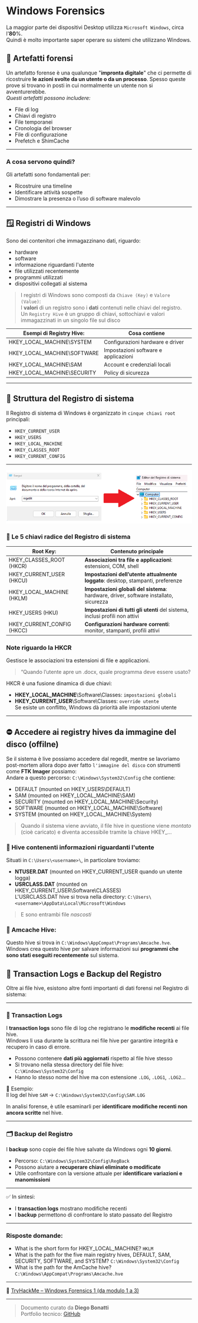 # Windows Forensics

La maggior parte dei dispositivi Desktop utilizza ```Microsoft Windows```, circa l'**80**%.     
Quindi è molto importante saper operare su sistemi che utilizzano Windows.


## 🔎 Artefatti forensi

Un artefatto forense è una qualunque "**impronta digitale**" che ci permette di ricostruire **le azioni svolte da un utente o da un processo**.
Spesso queste prove si trovano in posti in cui normalmente un utente non si avventurerebbe.  
*Questi artefatti possono includere:*
- File di log
- Chiavi di registro
- File temporanei
- Cronologia del browser
- File di configurazione
- Prefetch e ShimCache
---
### A cosa servono quindi?

Gli artefatti sono fondamentali per:
- Ricostruire una timeline
- Identificare attività sospette
- Dimostrare la presenza o l’uso di software malevolo
---

## 🪟 Registri di Windows

Sono dei contenitori che immagazzinano dati, riguardo:
- hardware
- software
- informazione riguardanti l'utente
- file utilizzati recentemente
- programmi utilizzati
- dispositivi collegati al sistema

>I registri di Windows sono composti da ```Chiave (Key)``` e ```Valore (Value)```:    
I **valori** di un registro sono i **dati** contenuti nelle chiavi del registro.             
Un ```Registry Hive``` è un gruppo di chiavi, sottochiavi e valori immagazzinati in un singolo file sul disco


| Esempi di Registry Hive:   | Cosa contiene                       |
|--------------------------- |-------------------------------------|
| HKEY_LOCAL_MACHINE\SYSTEM  | Configurazioni hardware e driver   |
| HKEY_LOCAL_MACHINE\SOFTWARE| Impostazioni software e applicazioni|
| HKEY_LOCAL_MACHINE\SAM     | Account e credenziali locali        |
| HKEY_LOCAL_MACHINE\SECURITY| Policy di sicurezza                 |


---

## 🧩 Struttura del Registro di sistema
Il Registro di sistema di Windows è organizzato in `cinque chiavi root` principali:

- `HKEY_CURRENT_USER`
- `HKEY_USERS`
- `HKEY_LOCAL_MACHINE`
- `HKEY_CLASSES_ROOT`
- `HKEY_CURRENT_CONFIG`
---
![alt](Screenshots/regedit.png)

### 🧩 Le 5 chiavi radice del Registro di sistema

| Root Key:   | Contenuto principale                       |
|--------------------------- |-------------------------------------|
| HKEY_CLASSES_ROOT (HKCR)| **Associazioni tra file e applicazioni**: estensioni, COM, shell|
| HKEY_CURRENT_USER (HKCU)| **Impostazioni dell’utente attualmente loggato**: desktop, stampanti, preferenze|
| HKEY_LOCAL_MACHINE (HKLM)  | **Impostazioni globali del sistema**: hardware, driver, software installato, sicurezza   |
| HKEY_USERS (HKU)     | **Impostazioni di tutti gli utenti** del sistema, inclusi profili non attivi|
| HKEY_CURRENT_CONFIG (HKCC)  | **Configurazioni hardware correnti**: monitor, stampanti, profili attivi   |

### Note riguardo la HKCR
Gestisce le associazioni tra estensioni di file e applicazioni.
>“Quando l’utente apre un .docx, quale programma deve essere usato?

HKCR è una fusione dinamica di due chiavi: 

- **HKEY_LOCAL_MACHINE**\Software\Classes: `impostazioni globali`
- **HKEY_CURRENT_USER**\Software\Classes: `override utente`     
Se esiste un conflitto, Windows dà priorità alle impostazioni utente
---

## ⛔ Accedere ai registry hives da immagine del disco (offilne)
Se il sistema è live possiamo accedere dal regedit, mentre se lavoriamo post-mortem allora dopo aver fatto `l'immagine del disco` con strumenti come **FTK Imager** possiamo:  
Andare a questo percorso: `C:\Windows\System32\Config` che contiene:
- DEFAULT (mounted on HKEY_USERS\DEFAULT)
- SAM (mounted on HKEY_LOCAL_MACHINE\SAM)
- SECURITY (mounted on HKEY_LOCAL_MACHINE\Security)
- SOFTWARE (mounted on HKEY_LOCAL_MACHINE\Software)
- SYSTEM (mounted on HKEY_LOCAL_MACHINE\System)   
>Quando il sistema viene avviato, il file hive in questione viene *montato* (cioè caricato) e diventa accessibile tramite la chiave HKEY_...

### 👤 Hive contenenti informazioni riguardanti l'utente
Situati in `C:\Users\<username>\`, in particolare troviamo:
- **NTUSER.DAT** (mounted on HKEY_CURRENT_USER quando un utente logga)
- **USRCLASS.DAT** (mounted on HKEY_CURRENT_USER\Software\CLASSES)   
L'USRCLASS.DAT hive si trova nella directory: `C:\Users\<username>\AppData\Local\Microsoft\Windows`   
>E sono entrambi file *nascosti*

### 📒 Amcache Hive:
Questo hive si trova in `C:\Windows\AppCompat\Programs\Amcache.hve`.  
Windows crea questo hive per salvare informazioni sui **programmi che sono stati eseguiti recentemente** sul sistema.

## 🧾 Transaction Logs e Backup del Registro

Oltre ai file hive, esistono altre fonti importanti di dati forensi nel Registro di sistema:

---

### 📘 Transaction Logs

I **transaction logs** sono file di log che registrano le **modifiche recenti** ai file hive.  
Windows li usa durante la scrittura nei file hive per garantire integrità e recupero in caso di errore.

- Possono contenere **dati più aggiornati** rispetto al file hive stesso
- Si trovano nella stessa directory del file hive: `C:\Windows\System32\Config`
- Hanno lo stesso nome del hive ma con estensione `.LOG`, `.LOG1`, `.LOG2`…

📌 Esempio:  
Il log del hive `SAM` → `C:\Windows\System32\Config\SAM.LOG`

In analisi forense, è utile esaminarli per **identificare modifiche recenti non ancora scritte** nel hive.

---

### 🗂️ Backup del Registro

I **backup** sono copie dei file hive salvate da Windows ogni **10 giorni**.

- Percorso: `C:\Windows\System32\Config\RegBack`
- Possono aiutare a **recuperare chiavi eliminate o modificate**
- Utile confrontare con la versione attuale per **identificare variazioni e manomissioni**

---

✅ In sintesi:  
- I **transaction logs** mostrano modifiche recenti  
- I **backup** permettono di confrontare lo stato passato del Registro

---
### Risposte domande:
- What is the short form for HKEY_LOCAL_MACHINE?
`HKLM`
- What is the path for the five main registry hives, DEFAULT, SAM, SECURITY, SOFTWARE, and SYSTEM?  `C:\Windows\System32\Config`
- What is the path for the AmCache hive?        `C:\Windows\AppCompat\Programs\Amcache.hve`
  
---

🔗 [TryHackMe – Windows Forensics 1 (da modulo 1 a 3)](https://tryhackme.com/room/windowsforensics1)

---

>Documento curato da **Diego Bonatti**  
Portfolio tecnico: [GitHub](https://github.com/diego-bonatti)